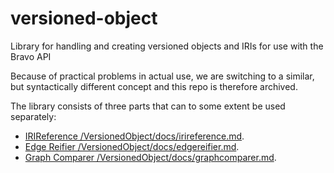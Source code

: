 # versioned-object
Library for handling and creating versioned objects and IRIs for use with the Bravo API

Because of practical problems in actual use, we are switching to a similar, but syntactically different concept and this repo is therefore archived. 

The library consists of three parts that can to some extent be used separately:

* [IRIReference /VersionedObject/docs/irireference.md](/VersionedObject/docs/irireference.md).
* [Edge Reifier /VersionedObject/docs/edgereifier.md](/VersionedObject/docs/edgereifier.md).
* [Graph Comparer /VersionedObject/docs/graphcomparer.md](/VersionedObject/docs/graphcomparer.md).
